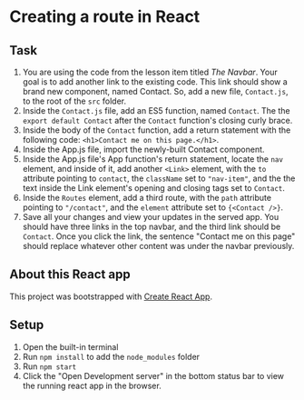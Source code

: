 # Creating a route in React

## Task

1. You are using the code from the lesson item titled _The Navbar_. Your goal is to add another link to the existing code. This link should show a brand new component, named Contact. So, add a new file, `Contact.js`, to the root of the `src` folder.
2. Inside the `Contact.js` file, add an ES5 function, named `Contact`. The the `export default Contact` after the `Contact` function's closing curly brace.
3. Inside the body of the `Contact` function, add a return statement with the following code: `<h1>Contact me on this page.</h1>`.
4. Inside the App.js file, import the newly-built Contact component.
5. Inside the App.js file's App function's return statement, locate the `nav` element, and inside of it, add another `<Link>` element, with the `to` attribute pointing to `contact`, the `className` set to `"nav-item"`, and the the text inside the Link element's opening and closing tags set to `Contact`.
6. Inside the `Routes` element, add a third route, with the `path` attribute pointing to `"/contact"`, and the `element` attribute set to `{<Contact />}`.
7. Save all your changes and view your updates in the served app. You should have three links in the top navbar, and the third link should be `Contact`. Once you click the link, the sentence "Contact me on this page" should replace whatever other content was under the navbar previously.

## About this React app

This project was bootstrapped with [Create React App](https://github.com/facebook/create-react-app).

## Setup

1. Open the built-in terminal
2. Run `npm install` to add the `node_modules` folder
3. Run `npm start`
4. Click the "Open Development server" in the bottom status bar to view the running react app in the browser.
